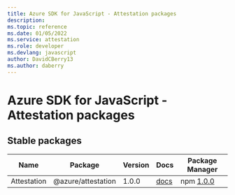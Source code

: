 ```yaml
---
title: Azure SDK for JavaScript - Attestation packages
description: 
ms.topic: reference
ms.date: 01/05/2022
ms.service: attestation
ms.role: developer
ms.devlang: javascript
author: DavidCBerry13
ms.author: daberry
---
```


# Azure SDK for JavaScript - Attestation packages

## Stable packages

| Name                  | Package              | Version          | Docs                   | Package Manager                |
|-----------------------|----------------------|------------------|------------------------|--------------------------------|
| Attestation | @azure/attestation | 1.0.0 | [docs](/azure/javascript/sdk/sdk-demo2/attestation/attestation/azure-attestation/stable)  | npm [1.0.0](https://www.npmjs.com/package/%40azure%2Fattestation) |
 

 


 